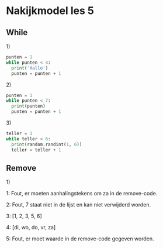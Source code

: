 # Nakijkmodel les 5

## While

1\)
```python
punten = 1
while punten < 4:
  print('Hallo')
  punten = punten + 1
```

2\)
```python
punten = 1
while punten < 7:
  print(punten)
  punten = punten + 1
```

3\)
```python
teller = 1
while teller < 6:
  print(random.randint(1, 6))
  teller = teller + 1
```

## Remove

1\) 

1: Fout, er moeten aanhalingstekens om za in de remove-code.

2: Fout, 7 staat niet in de lijst en kan niet verwijderd worden.

3: [1, 2, 3, 5, 6]

4: [di, wo, do, vr, za]

5: Fout, er moet waarde in de remove-code gegeven worden. 

